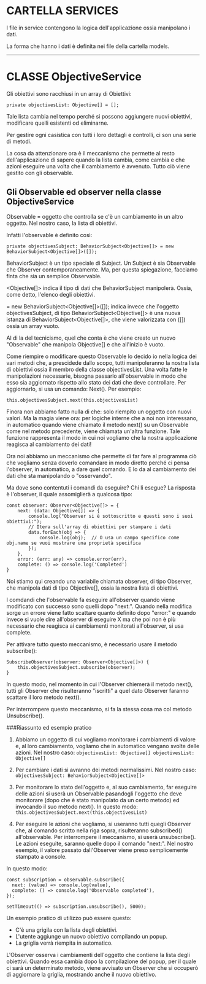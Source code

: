 
# CARTELLA SERVICES

I file in service contengono la logica dell'applicazione ossia manipolano i dati.

La forma che hanno i dati è definita nei file della cartella models.

---

# CLASSE ObjectiveService

Gli obiettivi sono racchiusi in un array di Obiettivi:

```private objectivesList: Objective[] = [];```

Tale lista cambia nel tempo perché si possono aggiungere nuovi obiettivi, modificare quelli esistenti od eliminarne.

Per gestire ogni casistica con tutti i loro dettagli e controlli, ci son una serie di metodi.

La cosa da attenzionare ora è il meccanismo che permette al resto dell'applicazione di sapere quando la lista cambia, come cambia e che azioni eseguire una volta che il cambiamento è avvenuto. Tutto ciò viene gestito con gli observable.

## Gli Observable ed observer nella classe ObjectiveService

Observable = oggetto che controlla se c'è un cambiamento in un altro oggetto. Nel nostro caso, la lista di obiettivi.

Infatti l'observable è definito così:

```private objectivesSubject: BehaviorSubject<Objective[]> = new BehaviorSubject<Objective[]>([]);```

BehaviorSubject è un tipo speciale di Subject. Un Subject è sia Observable che Observer contemporaneamente. Ma, per questa spiegazione, facciamo finta che sia un semplice Observable.

<Objective[]> indica il tipo di dati che BehaviorSubject manipolerà. Ossia, come detto, l'elenco degli obiettivi.

= new BehaviorSubject<Objective[]>([]); indica invece che l'oggetto objectivesSubject, di tipo  BehaviorSubject<Objective[]> è una nuova istanza di BehaviorSubject<Objective[]>, che viene valorizzata con ([]) ossia un array vuoto.

Al di la del tecnicismo, quel che conta è che viene creato un nuovo "Observable" che manipola Objective[] e che all'inizio è vuoto.

Come riempire o modificare questo Observable lo decido io nella logica dei vari metodi che, a prescidede dallo scopo, tutti manipoleranno la nostra lista di obiettivi ossia il membro della classe objectivesList. Una volta fatte le manipolazioni necessarie, bisogna passarlo all'observable in modo che esso sia aggiornato rispetto allo stato dei dati che deve controllare. Per aggiornarlo, si usa un comando: Next(). Per esempio:

```this.objectivesSubject.next(this.objectivesList)```

Finora non abbiamo fatto nulla di che: solo riempito un oggetto con nuovi valori. Ma la magia viene ora: per logiche interne che a noi non interessano, in automatico quando viene chiamato il metodo next() su un Observable come nel metodo precedente, viene chiamata un'altra funzione. Tale funzione rappresenta il modo in cui noi vogliamo che la nostra applicazione reagisca al cambiamento dei dati!

Ora noi abbiamo un meccanismo che permette di far fare al programma ciò che vogliamo senza doverlo comandare in modo diretto perché ci pensa l'observer, in automatico, a dare quel comando. E lo da al cambiamento dei dati che sta manipolando o "osservando".

Ma dove sono contentuti i comandi da eseguire? Chi li esegue? La risposta è l'observer, il quale assomiglierà a qualcosa tipo: 

```
const observer: Observer<Objective[]> = {
    next: (data: Objective[]) => {
        console.log("Observer si è sottoscritto e questi sono i suoi obiettivi:");
        // Itera sull'array di obiettivi per stampare i dati
        data.forEach(obj => {
            console.log(obj);  // O usa un campo specifico come obj.name se vuoi mostrare una proprietà specifica
        });
    },
    error: (err: any) => console.error(err),
    complete: () => console.log('Completed')
}
```
Noi stiamo qui creando una variabile chiamata observer, di tipo Observer, che manipola dati di tipo Objective[], ossia la nostra lista di obiettivi. 

I comdandi che l'observable fa eseguire all'observer quando viene modificato con successo sono quelli dopo "next:". Quando nella modifica sorge un errore viene fatto scattare quanto definito dopo "error:" e quando invece si vuole dire all'observer di eseguire X ma che poi non è più necessario che reagisca ai cambiamenti monitorati all'observer, si usa complete.

Per attivare tutto questo meccanismo, è necessario usare il metodo subscribe():

```
SubscribeObserver(observer: Observer<Objective[]>) {
    this.objectivesSubject.subscribe(observer);
}
```
In questo modo, nel momento in cui l'Observer chiemerà il metodo next(), tutti gli Observer che risulteranno "iscritti" a quel dato Observer faranno scattare il loro metodo next().

Per interrompere questo meccanismo, si fa la stessa cosa ma col metodo Unsubscribe().

###Riassunto ed esempio pratico

1. Abbiamo un oggetto di cui vogliamo monitorare i cambiamenti di valore e, al loro cambiamento, vogliamo che in automatico vengano svolte delle azioni. 
Nel nostro caso: ```objectivesList: Objective[] objectivesList: Objective[]```

2. Per cambiare i dati si avranno dei metodi normalissimi. 
Nel nostro caso: ```objectivesSubject: BehaviorSubject<Objective[]>```

3. Per monitorare lo stato dell'oggetto e, al suo cambiamento, far eseguire delle azioni si userà un Observable pasandogli l'oggetto che deve monitorare (dopo che è stato manipolato da un certo metodo) ed invocando il suo metodo next().
In questo modo: ```this.objectivesSubject.next(this.objectivesList)```

4. Per eseguire le azioni che vogliamo, si useranno tutti quegli Observer che, al comando scritto nella riga sopra, risulteranno subscribed() all'observable. Per interrompere il meccanismo, si userà unsubscribe(). Le azioni eseguite, saranno quelle dopo il comando "next:". Nel nostro esempio, il valore passato dall'Observer viene preso semplicemente stampato a console.

In questo modo:
```
const subscription = observable.subscribe({
  next: (value) => console.log(value),
  complete: () => console.log('Observable completed'),
});

setTimeout(() => subscription.unsubscribe(), 5000);
```

Un esempio pratico di utilizzo può essere questo: 

- C'è una grigila con la lista degli obiettivi. 
- L'utente aggiunge un nuovo obiettivo compilando un popup.
- La griglia verrà riempita in automatico. 

L'Observer osserva i cambiamenti dell'oggetto che contiene la lista degli obiettivi. 
Quando essa cambia dopo la compilazione del popup, per il quale ci sarà un determinato metodo, viene avvisato un Observer che si occuperò di aggiornare la griglia, mostrando anche il nuovo obiettivo.
